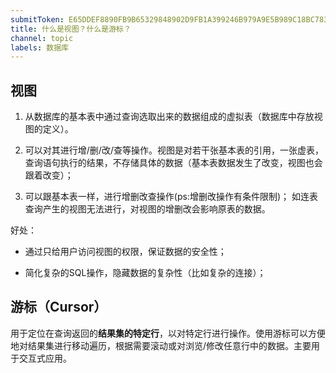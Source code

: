 ```yaml
---
submitToken: E65DDEF8890FB9B65329848902D9FB1A399246B979A9E5B989C18BC7839E7F71
title: 什么是视图？什么是游标？
channel: topic
labels: 数据库
---
```


## 视图

1. 从数据库的基本表中通过查询选取出来的数据组成的虚拟表（数据库中存放视图的定义）。

2. 可以对其进行增/删/改/查等操作。视图是对若干张基本表的引用，一张虚表，查询语句执行的结果，不存储具体的数据（基本表数据发生了改变，视图也会跟着改变）；

3. 可以跟基本表一样，进行增删改查操作(ps:增删改操作有条件限制)； 如连表查询产生的视图无法进行，对视图的增删改会影响原表的数据。

好处：

 - 通过只给用户访问视图的权限，保证数据的安全性；

 - 简化复杂的SQL操作，隐藏数据的复杂性（比如复杂的连接）；

 ## 游标（Cursor）

 用于定位在查询返回的**结果集的特定行**，以对特定行进行操作。使用游标可以方便地对结果集进行移动遍历，根据需要滚动或对浏览/修改任意行中的数据。主要用于交互式应用。


